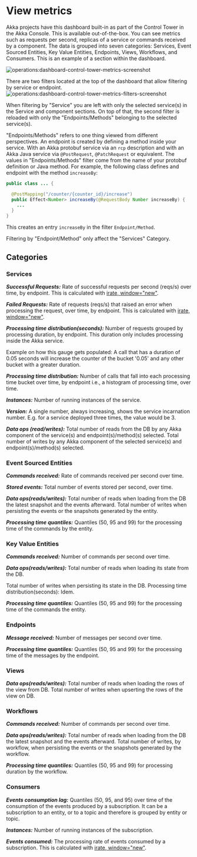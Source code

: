 # View metrics

Akka projects have this dashboard built-in as part of the Control Tower in the Akka Console. This is available out-of-the-box. You can see metrics such as requests per second, replicas of a service or commands received by a component. The data is grouped into seven categories: Services, Event Sourced Entities, Key Value Entities, Endpoints, Views, Workflows, and Consumers. This is an example of a section within the dashboard.

![operations:dashboard-control-tower-metrics-screenshot](operations:dashboard-control-tower-metrics-screenshot.png)

There are two filters located at the top of the dashboard that allow filtering by service or endpoint. 
![operations:dashboard-control-tower-metrics-filters-screenshot](operations:dashboard-control-tower-metrics-filters-screenshot.png)

When filtering by "Service" you are left with only the selected service(s) in the Service and component sections. On top of that, the second filter is reloaded with only the "Endpoints/Methods" belonging to the selected service(s).

"Endpoints/Methods" refers to one thing viewed from different perspectives. An endpoint is created by defining a method inside your service. With an Akka protobuf service via an `rcp` description and with an Akka Java service via `@PostRequest`, `@PatchRequest` or equivalent. The values in "Endpoints/Methods" filter come from the name of your protobuf definition or Java  method.
For example, the following class defines and endpoint with the method `increaseBy`:

```java
public class ... {

  @PostMapping("/counter/{counter_id}/increase")
  public Effect<Number> increaseBy(@RequestBody Number increaseBy) {
    ...
  }
}
```

This creates an entry `increaseBy` in the filter `Endpoint/Method`.

Filtering by  "Endpoint/Method" only affect the "Services" Category.

## Categories
### Services

***Successful Requests:*** Rate of successful requests per second (reqs/s) over time, by endpoint. This is calculated with [irate, window="new"](https://prometheus.io/docs/prometheus/latest/querying/functions/#irate).

***Failed Requests:*** Rate of requests (reqs/s) that raised an error when processing the request, over time, by endpoint. This is calculated with [irate, window="new"](https://prometheus.io/docs/prometheus/latest/querying/functions/#irate).

***Processing time distribution(seconds):*** Number of requests grouped by processing duration, by endpoint. This duration only includes processing inside the Akka service.

Example on how this gauge gets populated: A call that has a duration of 0.05 seconds will increase the counter of the bucket  '0.05' and any other bucket with a greater duration.  

***Processing time distribution:*** Number of calls that fall into each processing time bucket over time, by endpoint i.e., a histogram of processing time, over time.   

***Instances:*** Number of running instances of the service.

***Version:*** A single number, always increasing, shows the service incarnation number. E.g. for a service deployed three times, the value would be 3. 

***Data ops (read/writes):*** Total number of reads from the DB by any Akka component of the service(s) and endpoint(s)/method(s) selected. Total number of writes by any Akka component of the selected service(s) and endpoint(s)/method(s) selected.

### Event Sourced Entities

***Commands received:*** Rate of commands received per second over time.

***Stored events:*** Total number of events stored per second, over time.

***Data ops(reads/writes):*** Total number of reads when loading from the DB the latest snapshot and the events afterward. Total number of writes when persisting the events or the snapshots generated by the entity.

***Processing time quantiles:*** Quantiles (50, 95 and 99) for the processing time of the commands by the entity.

### Key Value Entities

***Commands received:*** Number of commands per second over time. 

***Data ops(reads/writes):*** Total number of reads when loading its state from the DB.

Total number of writes when persisting its state in the DB.
Processing time distribution(seconds): Idem.

***Processing time quantiles:*** Quantiles (50, 95 and 99) for the processing time of the commands the entity.

### Endpoints

***Message received:*** Number of messages per second over time.

***Processing time quantiles:*** Quantiles (50, 95 and 99) for the processing time of the messages by the endpoint.

### Views

***Data ops(reads/writes):*** Total number of reads when loading the rows of the view from DB. Total number of writes when upserting the rows of the view on DB.

### Workflows 

***Commands received:*** Number of commands per second over time.

***Data ops(reads/writes):*** Total number of reads when loading from the DB the latest snapshot and the events afterward. Total number of writes, by workflow, when persisting the events or the snapshots generated by the workflow.

***Processing time quantiles:*** Quantiles (50, 95 and 99) for processing duration by the workflow.

### Consumers

***Events consumption lag:*** Quantiles (50, 95, and 95) over time of the consumption of the events produced by a subscription. It can be a subscription to an entity, or to a topic and therefore is grouped by entity or topic.

***Instances:*** Number of running instances of the subscription.

***Events consumed:*** The processing rate of events consumed by a subscription. This is calculated with [irate, window="new"](https://prometheus.io/docs/prometheus/latest/querying/functions/#irate).
